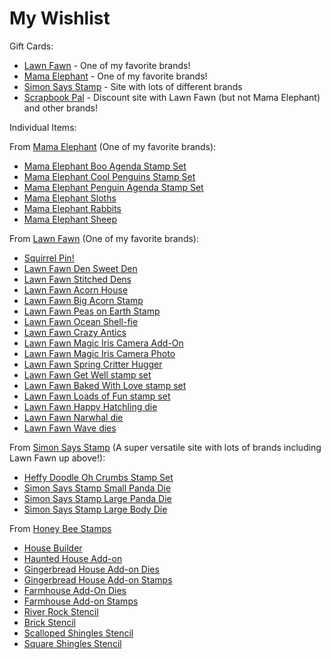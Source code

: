 # My Wishlist 
Gift Cards:
* [Lawn Fawn](http://www.lawnfawn.com) -  One of my favorite brands!
* [Mama Elephant](http://www.mamaelephant.com) - One of my favorite brands!
* [Simon Says Stamp](http://www.simonsaysstamp.com) - Site with lots of different brands
* [Scrapbook Pal](http://www.scrapbookpal.com) - Discount site with Lawn Fawn (but not Mama Elephant) and other brands!

Individual Items:

From [Mama Elephant](http://mamaelephant.com/) (One of my favorite brands):
* [Mama Elephant Boo Agenda Stamp Set](https://mamaelephant.com/products/little-boo-agenda)
* [Mama Elephant Cool Penguins Stamp Set](https://mamaelephant.com/products/cool-penguins)
* [Mama Elephant Penguin Agenda Stamp Set](https://mamaelephant.com/products/little-penguin-agenda)
* [Mama Elephant Sloths](https://mamaelephant.com/collections/new/products/little-sloth-agenda)
* [Mama Elephant Rabbits](https://mamaelephant.com/products/zodiac-rabbit)
* [Mama Elephant Sheep](https://mamaelephant.com/collections/new/products/zodiac-sheep)

From [Lawn Fawn](http://www.lawnfawn.com/) (One of my favorite brands):
* [Squirrel Pin!](https://www.lawnfawn.com/collections/new-arrivals/products/nuts-about-you-enamel-pin)
* [Lawn Fawn Den Sweet Den](https://www.lawnfawn.com/collections/new-arrivals/products/den-sweet-den)
* [Lawn Fawn Stitched Dens](https://www.lawnfawn.com/collections/new-arrivals/products/stitched-dens)
* [Lawn Fawn Acorn House](https://www.lawnfawn.com/collections/new-arrivals/products/acorn-house)
* [Lawn Fawn Big Acorn Stamp](https://www.lawnfawn.com/collections/new-arrivals/products/big-acorn)
* [Lawn Fawn Peas on Earth Stamp](https://www.lawnfawn.com/collections/new-arrivals/products/peas-on-earth)
* [Lawn Fawn Ocean Shell-fie](https://www.lawnfawn.com/collections/new-arrivals/products/ocean-shell-fie)
* [Lawn Fawn Crazy Antics](https://www.lawnfawn.com/collections/new-arrivals/products/crazy-antics)
* [Lawn Fawn Magic Iris Camera Add-On](https://www.lawnfawn.com/collections/new-arrivals/products/magic-iris-camera-add-on)
* [Lawn Fawn Magic Iris Camera Photo](https://www.lawnfawn.com/collections/new-arrivals/products/magic-iris-camera-pull-tab-add-on)
* [Lawn Fawn Spring Critter Hugger](https://www.lawnfawn.com/collections/new-arrivals/products/spring-critter-huggers)
* [Lawn Fawn Get Well stamp set](https://www.lawnfawn.com/products/get-well-before-n-afters)
* [Lawn Fawn Baked With Love stamp set](https://www.lawnfawn.com/products/baked-with-love)
* [Lawn Fawn Loads of Fun stamp set](https://www.lawnfawn.com/products/loads-of-fun)
* [Lawn Fawn Happy Hatchling die](https://www.lawnfawn.com/products/happy-hatchling)
* [Lawn Fawn Narwhal die](https://www.lawnfawn.com/products/narwhal-and-friends)
* [Lawn Fawn Wave dies](https://www.lawnfawn.com/products/stitched-wave-borders)

From [Simon Says Stamp](http://www.simonsaysstamp.com) (A super versatile site with lots of brands including Lawn Fawn up above!):
* [Heffy Doodle Oh Crumbs Stamp Set](https://www.simonsaysstamp.com/product?id=429302)
* [Simon Says Stamp Small Panda Die](https://www.simonsaysstamp.com/product?id=386587)
* [Simon Says Stamp Large Panda Die](https://www.simonsaysstamp.com/product?id=422972)
* [Simon Says Stamp Large Body Die](https://www.simonsaysstamp.com/product?id=422990)

From [Honey Bee Stamps](https://honeybeestamps.com/)
* [House Builder](https://honeybeestamps.com/products/house-builder-card-base)
* [Haunted House Add-on](https://honeybeestamps.com/products/haunted-house-add-on-honey-cuts)
* [Gingerbread House Add-on Dies](https://honeybeestamps.com/products/gingerbread-house-add-on-honey-cuts)
* [Gingerbread House Add-on Stamps](https://honeybeestamps.com/products/gingerbread-house-add-on-6x6-stamp-set)
* [Farmhouse Add-On Dies](https://honeybeestamps.com/products/farmhouse-add-on-honey-cuts)
* [Farmhouse Add-on Stamps](https://honeybeestamps.com/products/farmhouse-add-on-3x4-stamp-set)
* [River Rock Stencil](https://honeybeestamps.com/products/river-rock-background-stencil)
* [Brick Stencil](https://honeybeestamps.com/products/perfect-bricks-background-stencil)
* [Scalloped Shingles Stencil](https://honeybeestamps.com/products/scalloped-shingles-background-stencil)
* [Square Shingles Stencil](https://honeybeestamps.com/products/square-shingles-background-stencil)


